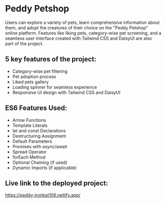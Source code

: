 # Peddy Petshop
Users can explore a variety of pets, learn comprehensive information about them, and adopt the creatures of their choice on the "Peddy Petshop" online platform. Features like liking pets, category-wise pet screening, and a seamless user interface created with Tailwind CSS and DaisyUI are also part of the project.

## 5 key features of the project:
* Category-wise pet filtering
* Pet adoption process
* Liked pets gallery
* Loading spinner for seamless experience
* Responsive UI design with Tailwind CSS and DaisyUI

## ES6 Features Used:
* Arrow Functions
* Template Literals
* let and const Declarations
* Destructuring Assignment
* Default Parameters
* Promises with async/await
* Spread Operator
* forEach Method
* Optional Chaining (if used)
* Dynamic Imports (if applicable)

## Live link to the deployed project:
https://peddy-ironbat106.netlify.app/
